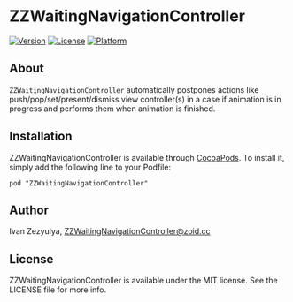 # ZZWaitingNavigationController

[![Version](https://img.shields.io/cocoapods/v/ZZWaitingNavigationController.svg?style=flat)](http://cocoadocs.org/docsets/ZZWaitingNavigationController)
[![License](https://img.shields.io/cocoapods/l/ZZWaitingNavigationController.svg?style=flat)](http://cocoadocs.org/docsets/ZZWaitingNavigationController)
[![Platform](https://img.shields.io/cocoapods/p/ZZWaitingNavigationController.svg?style=flat)](http://cocoadocs.org/docsets/ZZWaitingNavigationController)

## About

`ZZWaitingNavigationController` automatically postpones actions like push/pop/set/present/dismiss view controller(s) in a case if animation is in progress and performs them when animation is finished.

## Installation

ZZWaitingNavigationController is available through [CocoaPods](http://cocoapods.org). To install
it, simply add the following line to your Podfile:

    pod "ZZWaitingNavigationController"

## Author

Ivan Zezyulya, ZZWaitingNavigationController@zoid.cc

## License

ZZWaitingNavigationController is available under the MIT license. See the LICENSE file for more info.

